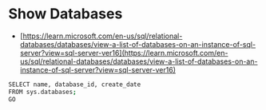 # Show Databases

- [https://learn.microsoft.com/en-us/sql/relational-databases/databases/view-a-list-of-databases-on-an-instance-of-sql-server?view=sql-server-ver16](https://learn.microsoft.com/en-us/sql/relational-databases/databases/view-a-list-of-databases-on-an-instance-of-sql-server?view=sql-server-ver16)

```bash
SELECT name, database_id, create_date  
FROM sys.databases;  
GO
```
